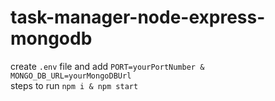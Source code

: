 # task-manager-node-express-mongodb

create `.env` file and add `PORT=yourPortNumber & MONGO_DB_URL=yourMongoDBUrl` 
<br>
steps to run
`npm i &
 npm start
`
